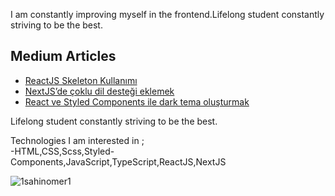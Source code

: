 <p> I am constantly improving myself in the frontend.Lifelong student constantly striving to be the best.
<br/>
  
  ##  Medium Articles
* [ReactJS Skeleton Kullanımı](https://1sahinomer1.medium.com/reactjs-skeleton-kullan%C4%B1m%C4%B1-b30c19e17057)
* [NextJS’de çoklu dil desteği eklemek](https://1sahinomer1.medium.com/nextjsde-%C3%A7oklu-dil-deste%C4%9Fi-eklemek-d8e8e9a9d308)
* [React ve Styled Components ile dark tema oluşturmak](https://1sahinomer1.medium.com/react-ve-styled-components-ile-dark-tema-olu%C5%9Fturmak-b059176be63b)

  
Lifelong student constantly striving to be the best.</p><p> Technologies I am interested in ; <br/> -HTML,CSS,Scss,Styled-Components,JavaScript,TypeScript,ReactJS,NextJS</p>
<p><img src="https://komarev.com/ghpvc/?username=1sahinomer1" alt="1sahinomer1"/></p>
